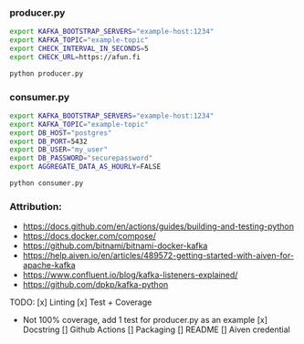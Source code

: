 ### producer.py

```bash
export KAFKA_BOOTSTRAP_SERVERS="example-host:1234"
export KAFKA_TOPIC="example-topic"
export CHECK_INTERVAL_IN_SECONDS=5
export CHECK_URL=https://afun.fi

python producer.py
```

### consumer.py

```bash
export KAFKA_BOOTSTRAP_SERVERS="example-host:1234"
export KAFKA_TOPIC="example-topic"
export DB_HOST="postgres"
export DB_PORT=5432
export DB_USER="my_user"
export DB_PASSWORD="securepassword"
export AGGREGATE_DATA_AS_HOURLY=FALSE

python consumer.py
```

### Attribution:
- https://docs.github.com/en/actions/guides/building-and-testing-python
- https://docs.docker.com/compose/
- https://github.com/bitnami/bitnami-docker-kafka
- https://help.aiven.io/en/articles/489572-getting-started-with-aiven-for-apache-kafka
- https://www.confluent.io/blog/kafka-listeners-explained/
- https://github.com/dpkp/kafka-python




TODO:
[x] Linting
[x] Test +  Coverage
   - Not 100% coverage, add 1 test for producer.py as an example
[x] Docstring
[] Github Actions
[] Packaging 
[] README
[] Aiven credential
